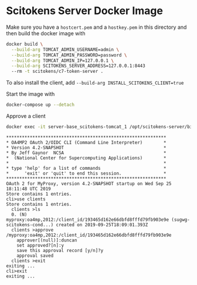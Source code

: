 # Scitokens Server Docker Image

Make sure you have a `hostcert.pem` and a `hostkey.pem` in this directory and
then build the docker image with

```sh
docker build \
  --build-arg TOMCAT_ADMIN_USERNAME=admin \
  --build-arg TOMCAT_ADMIN_PASSWORD=password \
  --build-arg TOMCAT_ADMIN_IP=127.0.0.1 \
  --build-arg SCITOKENS_SERVER_ADDRESS=127.0.0.1:8443
  --rm -t scitokens/c7-token-server .
```

To also install the client, add `--build-arg INSTALL_SCITOKENS_CLIENT=true`

Start the image with

```sh
docker-compose up --detach
```

Approve a client
```sh
docker exec -it server-base_scitokens-tomcat_1 /opt/scitokens-server/bin/scitokens-cli
```

```
*************************************************************
* OA4MP2 OAuth 2/OIDC CLI (Command Line Interpreter)        *
* Version 4.2-SNAPSHOT                                      *
* By Jeff Gaynor  NCSA                                      *
*  (National Center for Supercomputing Applications)        *
*                                                           *
* type 'help' for a list of commands                        *
*      'exit' or 'quit' to end this session.                *
*************************************************************
OAuth 2 for MyProxy, version 4.2-SNAPSHOT startup on Wed Sep 25 18:11:48 UTC 2019
Store contains 1 entries.
cli>use clients
Store contains 1 entries.
  clients >ls
  0. (N) myproxy:oa4mp,2012:/client_id/193465d162e66dbfd8fffd79fb903e9e (sugwg-scitokens-cond...) created on 2019-09-25T18:09:01.393Z
  clients >approve /myproxy:oa4mp,2012:/client_id/193465d162e66dbfd8fffd79fb903e9e
    approver[(null)]:duncan
    set approved?[n]:y
    save this approval record [y/n]?y
    approval saved
  clients >exit
exiting ...
cli>exit
exiting ...
```
